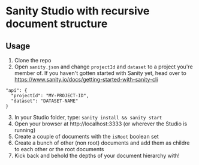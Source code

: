 # Sanity Studio with recursive document structure

## Usage

1. Clone the repo
2. Open `sanity.json` and change `projectId` and `dataset` to a project you're member of. If you haven't gotten started with Sanity yet, head over to https://www.sanity.io/docs/getting-started-with-sanity-cli

```
"api": {
  "projectId": "MY-PROJECT-ID",
  "dataset": "DATASET-NAME"
}
```

3. In your Studio folder, type: `sanity install && sanity start`
4. Open your browser at http://localhost:3333 (or wherever the Studio is running)
5. Create a couple of documents with the `isRoot` boolean set
6. Create a bunch of other (non root) documents and add them as childre to each other or the root documents
7. Kick back and behold the depths of your document hierarchy with!
